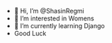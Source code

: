 - 👋 Hi, I’m @ShasinRegmi
- 👀 I’m interested in Womens
- 🌱 I’m currently learning Django
- Good Luck


<!---
ShasinRegmi/ShasinRegmi is a ✨ special ✨ repository because its `README.md` (this file) appears on your GitHub profile.
You can click the Preview link to take a look at your changes.
--->
